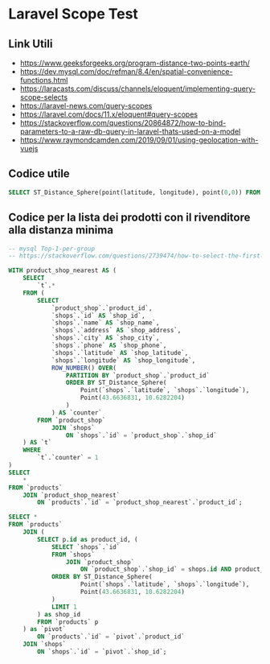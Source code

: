 # Laravel Scope Test

## Link Utili
- https://www.geeksforgeeks.org/program-distance-two-points-earth/
- https://dev.mysql.com/doc/refman/8.4/en/spatial-convenience-functions.html
- https://laracasts.com/discuss/channels/eloquent/implementing-query-scope-selects
- https://laravel-news.com/query-scopes
- https://laravel.com/docs/11.x/eloquent#query-scopes
- https://stackoverflow.com/questions/20864872/how-to-bind-parameters-to-a-raw-db-query-in-laravel-thats-used-on-a-model
- https://www.raymondcamden.com/2019/09/01/using-geolocation-with-vuejs

## Codice utile
```sql
SELECT ST_Distance_Sphere(point(latitude, longitude), point(0,0)) FROM `shops` WHERE 1;
```

## Codice per la lista dei prodotti con il rivenditore alla distanza minima
```sql
-- mysql Top-1-per-group
-- https://stackoverflow.com/questions/2739474/how-to-select-the-first-row-for-each-group-in-mysql

WITH product_shop_nearest AS (
    SELECT
        `t`.*
    FROM (
        SELECT
            `product_shop`.`product_id`,
            `shops`.`id` AS `shop_id`,
            `shops`.`name` AS `shop_name`,
            `shops`.`address` AS `shop_address`,
            `shops`.`city` AS `shop_city`,
            `shops`.`phone` AS `shop_phone`,
            `shops`.`latitude` AS `shop_latitude`,
            `shops`.`longitude` AS `shop_longitude`,
            ROW_NUMBER() OVER(
                PARTITION BY `product_shop`.`product_id`
                ORDER BY ST_Distance_Sphere(
                    Point(`shops`.`latitude`, `shops`.`longitude`),
                    Point(43.6636831, 10.6282204)
                )
            ) AS `counter`
        FROM `product_shop`
            JOIN `shops`
                ON `shops`.`id` = `product_shop`.`shop_id`
    ) AS `t`
    WHERE
        `t`.`counter` = 1
)
SELECT
    *
FROM `products`
    JOIN `product_shop_nearest`
        ON `products`.`id` = `product_shop_nearest`.`product_id`;
```

```sql
SELECT *
FROM `products`
    JOIN (
        SELECT p.id as product_id, (
            SELECT `shops`.`id`
            FROM `shops`
                JOIN `product_shop`
                    ON `product_shop`.`shop_id` = shops.id AND product_shop.product_id = p.id
            ORDER BY ST_Distance_Sphere(
                    Point(`shops`.`latitude`, `shops`.`longitude`),
                    Point(43.6636831, 10.6282204)
            )
            LIMIT 1
        ) as shop_id
        FROM `products` p
    ) as `pivot`
        ON `products`.`id` = `pivot`.`product_id`
    JOIN `shops`
        ON `shops`.`id` = `pivot`.`shop_id`;
```